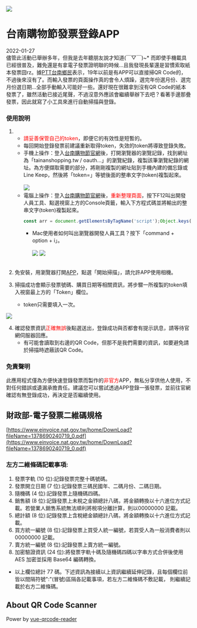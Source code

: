 ![](https://img.shields.io/github/license/laplacetw/tn-shopp-inv-app)
# 台南購物節發票登錄APP

2022-01-27<br>
儘管此活動已舉辦多年，但我是去年聽朋友說才知道(￣▽￣)~* 而即使手機載具已經很普及，難免還是有拿電子發票證明聯的時候...且我發現長輩還是習慣索取紙本發票囧rz。<!--more-->據[PTT台南鄉民](https://www.ptt.cc/bbs/Tainan/M.1632065603.A.4B8.html)表示，19年以前是有APP可以直接掃QR Code的，不過後來沒有了。而輸入發票的頁面操作真的會令人煩躁，選完年份選月份、選完月份選日期...全部手動輸入可能好一些。還好現在很難拿到沒有QR Code的紙本發票了，雖然活動已接近尾聲，不過沒意外應該會繼續舉辦下去吧？看著手邊那疊發票，因此就寫了小工具來進行自動掃描與登錄。

### 使用說明
1. 
   - <span style="color:red;">請妥善保管自己的token</span>，即便它的有效性是短暫的。
   - 每回開始登錄發票前建議重新取得token，失效的token將導致登錄失敗。
   - 手機上操作：登入[台南購物節官網](https://tainanshopping.tw/news)後，打開瀏覽器的瀏覽記錄，找到網址為「tainanshopping.tw / oauth...」的瀏覽紀錄，複製該筆瀏覽紀錄的網址。為方便擷取需要的部分，將剛剛複製的網址貼到手機內建的備忘錄或Line Keep，然後將「token=」等號後面的整串文字(token)複製起來。<br><br>
      ![](https://i.imgur.com/um0AuNU.png)
   - 電腦上操作：登入[台南購物節官網](https://tainanshopping.tw/news)後，<span style="color:red;">重新整理頁面</span>，按下F12叫出開發人員工具、點選視窗上方的Console頁籤，輸入下方程式碼並將輸出的整串文字(token)複製起來。
      ```js
      const arr = document.getElementsByTagName('script');Object.keys(arr).forEach(key => {if(arr[key].text.includes('window.__NUXT__')) console.log(arr[key].text.match(/(token:").*(?=",email)/)[0].split('"')[1]);});
      ```
      - Mac使用者如何叫出瀏覽器開發人員工具？按下「command + option + i」。<br><br>
      ![](https://i.imgur.com/8Zz4K9F.png)
      ![](https://i.imgur.com/uxBe9GH.png)
   <br><br>

2. 免安裝，用瀏覽器打開[APP](https://laplacetw.github.io/proj/tainanshopping/)，點選「開始掃描」，請允許APP使用相機。

3. 掃描成功會顯示發票號碼、購買日期等相關資訊，將步驟一所複製的token填入視窗最上方的「Token」欄位。
   - token只需要填入一次。

![](https://i.imgur.com/oQSjCMO.jpg)

4. 確認發票資訊<span style="color:red;">正確無誤</span>後點選送出，登錄成功與否都會有提示訊息，請等待官網伺服器回應。
   - 有可能會讀取到右邊的QR Code，但那不是我們需要的資訊，如要避免請於掃描時遮蔽該QR Code。

### 免責聲明
此應用程式僅為方便快速登錄發票而製作的<span style="color:red;">非官方</span>APP，無私分享供他人使用，不對任何錯誤或遺漏承擔責任。建議您可以嘗試透過APP登錄一張發票，並前往官網確認有無登錄成功，再決定是否繼續使用。

## 財政部-電子發票二維碼規格
[https://www.einvoice.nat.gov.tw/home/DownLoad?fileName=1378690240719_0.pdf](https://www.einvoice.nat.gov.tw/home/DownLoad?fileName=1378690240719_0.pdf)

### 左方二維條碼記載事項:
1. 發票字軌 (10 位):記錄發票完整十碼號碼。
2. 發票開立日期 (7 位):記錄發票三碼民國年、二碼月份、二碼日期。
3. 隨機碼 (4 位):記錄發票上隨機碼四碼。
4. 銷售額 (8 位):記錄發票上未稅之金額總計八碼，將金額轉換以十六進位方式記載。若營業人銷售系統無法順利將稅項分離計算，則以00000000 記載。
5. 總計額 (8 位):記錄發票上含稅總金額總計八碼，將金額轉換以十六進位方式記載。
6. 買方統一編號 (8 位):記錄發票上買受人統一編號，若買受人為一般消費者則以 00000000 記載。
7. 賣方統一編號 (8 位):記錄發票上賣方統一編號。
8. 加密驗證資訊 (24 位):將發票字軌十碼及隨機碼四碼以字串方式合併後使用 AES 加密並採用 Base64 編碼轉換。
- 以上欄位總計 77 碼。下述資訊為接續以上資訊繼續延伸記錄，且每個欄位前皆以間隔符號":"(冒號)區隔各記載事項，若左方二維條碼不敷記載， 則繼續記載於右方二維條碼。

## About QR Code Scanner
Power by [vue-qrcode-reader](https://github.com/gruhn/vue-qrcode-reader)